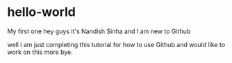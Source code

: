 # hello-world
My first one
hey guys it's Nandish Sinha and I am new to Github

well i am just completing this tutorial for 
how to use Github and would like to work on this more
bye. 
